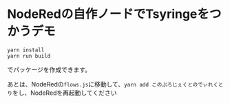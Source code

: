 # NodeRedの自作ノードでTsyringeをつかうデモ
```
yarn install
yarn run build
```
でパッケージを作成できます。

あとは、NodeRedの`flows.js`に移動して、`yarn add このぷろじぇくとのでぃれくとり`をし、NodeRedを再起動してください